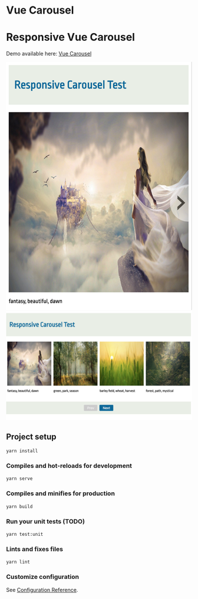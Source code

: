 # Vue Carousel

# Responsive Vue Carousel

Demo available here: [Vue Carousel](http://wexsl.com/github/vue-carousel/)

![Image of Vue Todo App](mobile.png)
![Image of Vue Todo App](desktop.png)

## Project setup
```
yarn install
```

### Compiles and hot-reloads for development
```
yarn serve
```

### Compiles and minifies for production
```
yarn build
```

### Run your unit tests (TODO)
```
yarn test:unit
```

### Lints and fixes files
```
yarn lint
```

### Customize configuration
See [Configuration Reference](https://cli.vuejs.org/config/).
